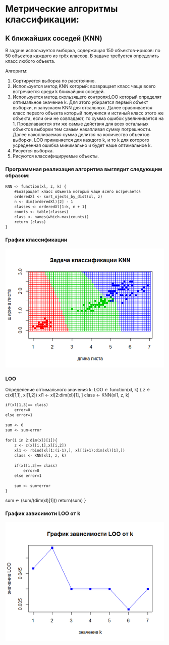# Метрические алгоритмы классификации:

## K ближайших соседей (KNN)

В задаче используется выборка, содержащая 150 объектов-ирисов:
по 50 объектов каждого из трёх классов. В задаче требуется определить класс любого объекта.

Алгоритм:
1. Сортируется выборка по расстоянию.
2. Используется метод KNN который: возвращает класс чаще всего встречается среди k ближайших соседей.
3. Используется метод скользящего контроля:LOO который определят оптимальное значение k. 
Для этого убирается первый объект выборки, и запускаем KNN для отсальных. 
Далее сравнивается класс первого объекта который получился и истиный класс этого же объекта, если они не совпадают, 
то сумма ошибок увеличивается на 1. 
Проделаваются эти же самые действия для всех остальных объектов выборки тем самым накапливая сумму погрешности. 
Далее накопливаемая сумма делится на количество объектов выборки. 
LOO применяется для каждого k, и то k для которого усредненная ошибка минимально и будет наше оптимальное k.
4. Рисуется выборка.
5. Рисуются классифицируемые объекты.

### Программная реализация алгоритма выглядит следующим образом:
    KNN <- function(xl, z, k) {	  
		#возвращает класс объекта который чаще всего встречается
		orderedXl <- sort_ojects_by_dist(xl, z)     
		n <- dim(orderedXl)[2] - 1 
		classes <- orderedXl[1:k, n + 1] 
		counts <- table(classes) 
		class <- names(which.max(counts)) 
		return (class)	  
	}
	
###	График классификации 
![](https://github.com/PavlovaJulia/R_Projects/blob/master/lab2/KNN.png)

### LOO

Определение оптимального значения k:
    	LOO <- function(xl, k) {
    z <- c(xl[1,1], xl[1,2])
	xl1 <- xl[2:dim(xl)[1], ]
	class <- KNN(xl1, z, k)
	
	if(xl[1,3]== class) 
		error=0
	else error=1
	
	sum <- 0
	sum <- sum+error
		
	for(i in 2:dim(xl)[1]){
		z <- c(xl[i,1],xl[i,2])
		xl1 <- rbind(xl[1:(i-1),], xl[(i+1):dim(xl)[1],])
		class <- KNN(xl1, z, k)
	
		if(xl[i,3]== class) 
			error=0
		else error=1
		
		sum <- sum+error
	}
	
sum <- (sum/(dim(xl)[1]))
return(sum)
}

### График зависимоти LOO от k
![](https://github.com/PavlovaJulia/R_Projects/blob/master/lab2/LOO.png)
